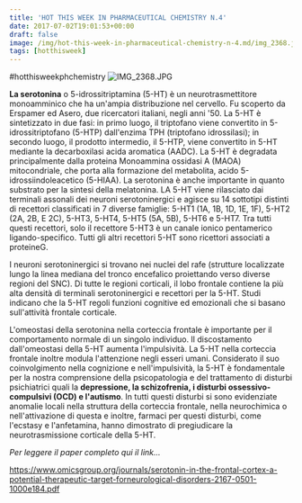 ```yaml
---
title: 'HOT THIS WEEK IN PHARMACEUTICAL CHEMISTRY N.4'
date: 2017-07-02T19:01:53+00:00
draft: false
image: /img/hot-this-week-in-pharmaceutical-chemistry-n-4.md/img_2368.jpg?w=400
tags: [hotthisweek]
---
```


#hotthisweekphchemistry ![IMG_2368.JPG](/img/hot-this-week-in-pharmaceutical-chemistry-n-4.md/img_2368.jpg?w=400)

**La serotonina** o 5-idrossitriptamina (5-HT) è un neurotrasmettitore monoamminico che ha un'ampia distribuzione nel cervello. Fu scoperto da Erspamer ed Asero, due ricercatori italiani, negli anni '50. La 5-HT è sintetizzato in due fasi: in primo luogo, il triptofano viene convertito in 5-idrossitriptofano (5-HTP) dall'enzima TPH (triptofano idrossilasi); in secondo luogo, il prodotto intermedio, il 5-HTP, viene convertito in 5-HT mediante la decarboxilasi acida aromatica (AADC). La 5-HT è degradata principalmente dalla proteina Monoammina ossidasi A (MAOA) mitocondriale, che porta alla formazione del metabolita, acido 5-idrossiindoleacetico (5-HIAA). La serotonina è anche importante in quanto substrato per la sintesi della melatonina. LA 5-HT viene rilasciato dai terminali assonali dei neuroni serotoninergici e agisce su 14 sottotipi distinti di recettori classificati in 7 diverse famiglie: 5-HT1 (1A, 1B, 1D, 1E, 1F), 5-HT2 (2A, 2B, E 2C), 5-HT3, 5-HT4, 5-HT5 (5A, 5B), 5-HT6 e 5-HT7. Tra tutti questi recettori, solo il recettore 5-HT3 è un canale ionico pentamerico ligando-specifico. Tutti gli altri recettori 5-HT sono ricettori associati a proteine ​​G.

I neuroni serotoninergici si trovano nei nuclei del rafe (strutture localizzate lungo la linea mediana del tronco encefalico proiettando verso diverse regioni del SNC). Di tutte le regioni corticali, il lobo frontale contiene la più alta densità di terminali serotoninergici e recettori per la 5-HT. Studi indicano che la 5-HT regoli funzioni cognitive ed emozionali che si basano sull'attività frontale corticale.

L'omeostasi della serotonina nella corteccia frontale è importante per il comportamento normale di un singolo individuo. Il discostamento dall'omeostasi della 5-HT aumenta l'impulsività. La 5-HT nella corteccia frontale inoltre modula l'attenzione negli esseri umani. Considerato il suo coinvolgimento nella cognizione e nell'impulsività, la 5-HT è fondamentale per la nostra comprensione della psicopatologia e del trattamento di disturbi psichiatrici quali la **depressione, la schizofrenia, i disturbi ossessivo-compulsivi (OCD) e l'autismo**. In tutti questi disturbi si sono evidenziate anomalie locali nella struttura della corteccia frontale, nella neurochimica o nell'attivazione di questa e inoltre, farmaci per questi disturbi, come l'ecstasy e l'anfetamina, hanno dimostrato di pregiudicare la neurotrasmissione corticale della 5-HT.

_Per leggere il paper completo qui il link..._

https://www.omicsgroup.org/journals/serotonin-in-the-frontal-cortex-a-potential-therapeutic-target-forneurological-disorders-2167-0501-1000e184.pdf